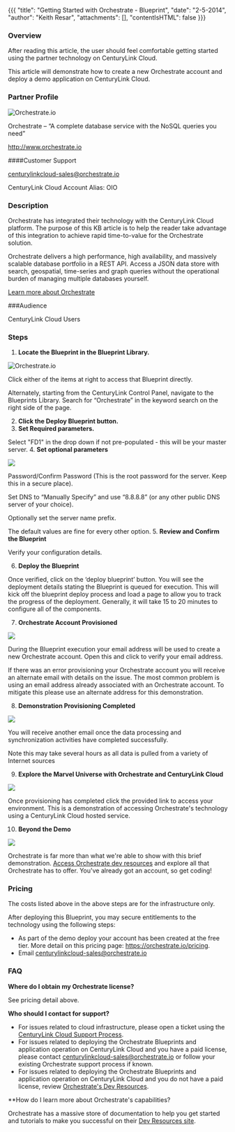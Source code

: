 {{{
  "title": "Getting Started with Orchestrate - Blueprint",
  "date": "2-5-2014",
  "author": "Keith Resar",
  "attachments": [],
  "contentIsHTML": false
}}}

### Overview

After reading this article, the user should feel comfortable getting started using the partner technology on CenturyLink Cloud.

This article will demonstrate how to create a new Orchestrate account and deploy a demo application on CenturyLink Cloud.

### Partner Profile

![Orchestrate.io](../images/orchestrate-0.gif)

Orchestrate – “A complete database service with the NoSQL queries you need”

http://www.orchestrate.io

####Customer Support

centurylinkcloud-sales@orchestrate.io

CenturyLink Cloud Account Alias: OIO


### Description

Orchestrate has integrated their technology with the CenturyLink Cloud platform.  The purpose of this KB article is to help the reader take advantage of this integration to achieve rapid time-to-value for the Orchestrate solution.

Orchestrate delivers a high performance, high availability, and massively scalable database portfolio in a REST API. Access a JSON data store with search, geospatial, time-series and graph queries without the operational burden of managing multiple databases yourself.

[Learn more about Orchestrate](https://orchestrate.io/features)

###Audience

CenturyLink Cloud Users




### Steps

1. **Locate the Blueprint in the Blueprint Library.**

  ![Orchestrate.io](../images/orchestrate-1.png)

  Click either of the items at right to access that Blueprint directly.

  Alternately, starting from the CenturyLink Control Panel, navigate to the Blueprints Library. Search for “Orchestrate” in the keyword search on the right side of the page.

2. **Click the Deploy Blueprint button.**
3. **Set Required parameters.**

  Select "FD1" in the drop down if not pre-populated - this will be your master server.
4. **Set optional parameters**

  ![](../images/orchestrate-3.png)

  Password/Confirm Password (This is the root password for the server. Keep this in a secure place).

  Set DNS to “Manually Specify” and use “8.8.8.8” (or any other public DNS server of your choice).

  Optionally set the server name prefix.

  The default values are fine for every other option.
5. **Review and Confirm the Blueprint**

  Verify your configuration details.

6. **Deploy the Blueprint**

  Once verified, click on the ‘deploy blueprint’ button. You will see the deployment details stating the Blueprint is queued for execution. This will kick off the blueprint deploy process and load a page to allow you to track the progress of the deployment. Generally, it will take 15 to 20 minutes to configure all of the components.

7. **Orchestrate Account Provisioned**

  ![](../images/orchestrate-4.png)

  During the Blueprint execution your email address will be used to create a new Orchestrate account.  Open this and click to verify your email address.

  If there was an error provisioning your Orchestrate account you will receive an alternate email with details on the issue.  The most common problem is using an email address already associated with an Orchestrate account.  To mitigate this please use an alternate address for this demonstration.

8. **Demonstration Provisioning Completed**

  ![](../images/orchestrate-5.png)

  You will receive another email once the data processing and synchronization activities have completed successfully.  

  Note this may take several hours as all data is pulled from a variety of Internet sources

9. **Explore the Marvel Universe with Orchestrate and CenturyLink Cloud**

  ![](../images/orchestrate-6.jpg)

  Once provisioning has completed click the provided link to access your environment.  This is a demonstration of accessing Orchestrate's technology using a CenturyLink Cloud hosted service.

10. **Beyond the Demo**

  ![](../images/orchestrate-7.png)

  Orchestrate is far more than what we're able to show with this brief demonstration.  [Access Orchestrate dev resources](https://orchestrate.io/docs) and explore all that Orchestrate has to offer.  You've already got an account, so get coding!

### Pricing

The costs listed above in the above steps are for the infrastructure only.

After deploying this Blueprint, you may secure entitlements to the technology using the following steps:

* As part of the demo deploy your account has been created at the free tier.  More detail on this pricing page:  https://orchestrate.io/pricing.
* Email centurylinkcloud-sales@orchestrate.io

### FAQ

**Where do I obtain my Orchestrate license?**

See pricing detail above.

**Who should I contact for support?**

* For issues related to cloud infrastructure, please open a ticket using the [CenturyLink Cloud Support Process](../Support/how-do-i-report-a-support-issue.md).
* For issues related to deploying the Orchestrate Blueprints and application operation on CenturyLink Cloud and you have a paid license, please contact centurylinkcloud-sales@orchestrate.io or follow your existing Orchestrate support process if known.
* For issues related to deploying the Orchestrate Blueprints and application operation on CenturyLink Cloud and you do not have a paid license, review [Orchestrate's Dev Resources](https://orchestrate.io/docs).

**How do I learn more about Orchestrate's capabilities?

Orchestrate has a massive store of documentation to help you get started and tutorials to make you successful on their [Dev Resources site](https://orchestrate.io/docs).
